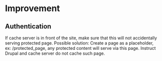 # Improvement

## Authentication
If cache server is in front of the site, make sure that this will not accidentally serving protected page.
Possible solution: Create a page as a placeholder, ex: /protected_page, any protected content will serve via this page.
Instruct Drupal and cache server do not cache such page.
